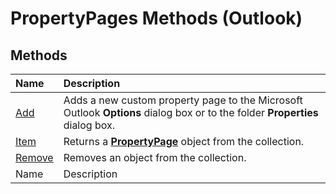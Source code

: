 
# PropertyPages Methods (Outlook)

## Methods



|**Name**|**Description**|
|:-----|:-----|
| [Add](85fd8b5e-7236-4cae-6d2d-5ff940ceb6a1.md)|Adds a new custom property page to the Microsoft Outlook **Options** dialog box or to the folder **Properties** dialog box.|
| [Item](43aab870-10e9-eede-ad04-7d9d19857da4.md)|Returns a  **[PropertyPage](22e561d5-603e-2cf3-e142-6173dd0d4c25.md)** object from the collection.|
| [Remove](5d728d8c-d95e-5e14-743b-6890de5b542c.md)|Removes an object from the collection.|
|Name|Description|
